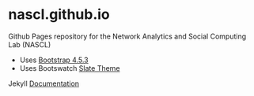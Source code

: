 # nascl.github.io

Github Pages repository for the Network Analytics and Social Computing Lab (NASCL)

- Uses [Bootstrap 4.5.3](https://getbootstrap.com/)
- Uses Bootswatch [Slate Theme](https://bootswatch.com/slate/)

Jekyll [Documentation](https://jekyllrb.com/docs/)
